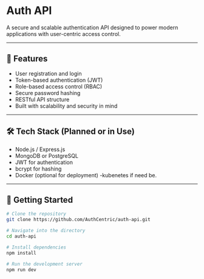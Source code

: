 # Auth API

A secure and scalable authentication API designed to power modern applications with user-centric access control.

---

## 🔐 Features

- User registration and login
- Token-based authentication (JWT)
- Role-based access control (RBAC)
- Secure password hashing
- RESTful API structure
- Built with scalability and security in mind

---

## 🛠️ Tech Stack (Planned or in Use)

- Node.js / Express.js
- MongoDB or PostgreSQL
- JWT for authentication
- bcrypt for hashing
- Docker (optional for deployment)
  -kubenetes if need be.

---

## 🚀 Getting Started

```bash
# Clone the repository
git clone https://github.com/AuthCentric/auth-api.git

# Navigate into the directory
cd auth-api

# Install dependencies
npm install

# Run the development server
npm run dev

